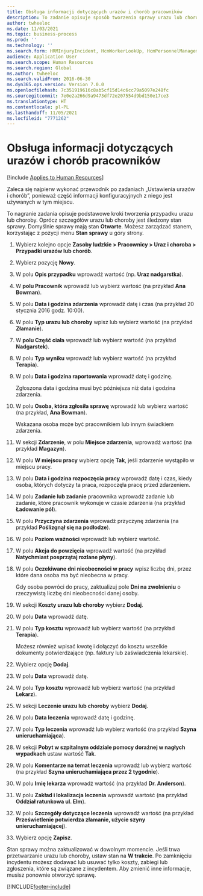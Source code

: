 ```yaml
---
title: Obsługa informacji dotyczących urazów i chorób pracowników
description: To zadanie opisuje sposób tworzenia sprawy urazu lub choroby.
author: twheeloc
ms.date: 11/03/2021
ms.topic: business-process
ms.prod: ''
ms.technology: ''
ms.search.form: HRMInjuryIncident, HcmWorkerLookUp, HcmPersonnelManagementWorkspace
audience: Application User
ms.search.scope: Human Resources
ms.search.region: Global
ms.author: twheeloc
ms.search.validFrom: 2016-06-30
ms.dyn365.ops.version: Version 7.0.0
ms.openlocfilehash: 7c351919616c8ab5cf15d14c6cc79a5097e248fc
ms.sourcegitcommit: 7e0e2a266d9a9473df72e207554d9bd150e17ce3
ms.translationtype: HT
ms.contentlocale: pl-PL
ms.lasthandoff: 11/05/2021
ms.locfileid: "7771262"
---
```

# <a name="maintain-employee-injury-and-illness-information"></a>Obsługa informacji dotyczących urazów i chorób pracowników

[!include [Applies to Human Resources](../includes/applies-to-hr.md)]



Zaleca się najpierw wykonać przewodnik po zadaniach „Ustawienia urazów i chorób”, ponieważ część informacji konfiguracyjnych z niego jest używanych w tym miejscu. 



To nagranie zadania opisuje podstawowe kroki tworzenia przypadku urazu lub choroby. Oprócz szczegółów urazu lub choroby jest śledzony stan sprawy. Domyślnie sprawy mają stan **Otwarte**. Możesz zarządzać stanem, korzystając z pozycji menu **Stan sprawy** u góry strony.

1. Wybierz kolejno opcje **Zasoby ludzkie \> Pracownicy \> Uraz i choroba \> Przypadki urazów lub chorób**.
2. Wybierz pozycję **Nowy**.
3. W polu **Opis przypadku** wprowadź wartość (np. **Uraz nadgarstka**).
4. W **polu Pracownik** wprowadź lub wybierz wartość (na przykład **Ana Bowman**).
5. W polu **Data i godzina zdarzenia** wprowadź datę i czas (na przykład 20 stycznia 2016 godz. 10:00).
6. W polu **Typ urazu lub choroby** wpisz lub wybierz wartość (na przykład **Złamanie**).
7. W **polu Część ciała** wprowadź lub wybierz wartość (na przykład **Nadgarstek**).
8. W polu **Typ wyniku** wprowadź lub wybierz wartość (na przykład **Terapia**).
9. W polu **Data i godzina raportowania** wprowadź datę i godzinę.

    Zgłoszona data i godzina musi być późniejsza niż data i godzina zdarzenia.

10. W polu **Osoba, która zgłosiła sprawę** wprowadź lub wybierz wartość (na przykład, **Ana Bowman**).

    Wskazana osoba może być pracownikiem lub innym świadkiem zdarzenia.

11. W sekcji **Zdarzenie**, w polu **Miejsce zdarzenia**, wprowadź wartość (na przykład **Magazyn**).
12. W polu **W miejscu pracy** wybierz opcję **Tak**, jeśli zdarzenie wystąpiło w miejscu pracy.
13. W polu **Data i godzina rozpoczęcia pracy** wprowadź datę i czas, kiedy osoba, których dotyczy ta praca, rozpoczęła pracę przed zdarzeniem.
14. W polu **Zadanie lub zadanie** pracownika wprowadź zadanie lub zadanie, które pracownik wykonuje w czasie zdarzenia (na przykład **Ładowanie pól**). 
15. W polu **Przyczyna zdarzenia** wprowadź przyczynę zdarzenia (na przykład **Poślizgnął się na podłodze**).
16. W polu **Poziom ważności** wprowadź lub wybierz wartość.
17. W polu **Akcja do powzięcia** wprowadź wartość (na przykład **Natychmiast posprzątaj rozlane płyny**).
18. W polu **Oczekiwane dni nieobecności w pracy** wpisz liczbę dni, przez które dana osoba ma być nieobecna w pracy.

    Gdy osoba powróci do pracy, zaktualizuj pole **Dni na zwolnieniu** o rzeczywistą liczbę dni nieobecności danej osoby.

19. W sekcji **Koszty urazu lub choroby** wybierz **Dodaj**.
20. W polu **Data** wprowadź datę.
21. W polu **Typ kosztu** wprowadź lub wybierz wartość (na przykład **Terapia**).

    Możesz również wpisać kwotę i dołączyć do kosztu wszelkie dokumenty potwierdzające (np. faktury lub zaświadczenia lekarskie).

22. Wybierz opcję **Dodaj**.
23. W polu **Data** wprowadź datę.
24. W polu **Typ kosztu** wprowadź lub wybierz wartość (na przykład **Lekarz**).
25. W sekcji **Leczenie urazu lub choroby** wybierz **Dodaj**.
26. W polu **Data leczenia** wprowadź datę i godzinę.
27. W polu **Typ leczenia** wprowadź lub wybierz wartość (na przykład **Szyna unieruchamiająca**).
28. W sekcji **Pobyt w szpitalnym oddziale pomocy doraźnej w nagłych wypadkach** ustaw wartość **Tak**.
29. W polu **Komentarze na temat leczenia** wprowadź lub wybierz wartość (na przykład **Szyna unieruchamiająca przez 2 tygodnie**).
30. W polu **Imię lekarza** wprowadź wartość (na przykład **Dr. Anderson**).
31. W polu **Zakład i lokalizacja leczenia** wprowadź wartość (na przykład **Oddział ratunkowa ul. Elm**).
32. W polu **Szczegóły dotyczące leczenia** wprowadź wartość (na przykład **Prześwietlenie potwierdza złamanie, użycie szyny unieruchamiającej**).
33. Wybierz opcję **Zapisz**.

Stan sprawy można zaktualizować w dowolnym momencie. Jeśli trwa przetwarzanie urazu lub choroby, ustaw stan na **W trakcie**. Po zamknięciu incydentu możesz dodawać lub usuwać tylko koszty, zabiegi lub zgłoszenia, które są związane z incydentem. Aby zmienić inne informacje, musisz ponownie otworzyć sprawę.

[!INCLUDE[footer-include](../includes/footer-banner.md)]
